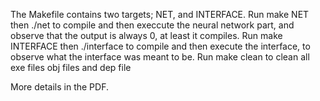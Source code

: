 The Makefile contains two targets; NET, and INTERFACE.
Run make NET then ./net to compile and then execcute the neural network part,
and observe that the output is always 0, at least it compiles.
Run make INTERFACE then ./interface to compile and then execute the interface,
to observe what the interface was meant to be.
Run make clean to clean all exe files obj files and dep file

More details in the PDF.
